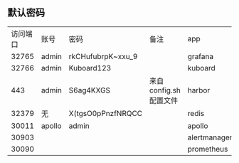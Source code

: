 ## 默认密码


|                              |      |             |                              |                     |
| ---------------------------- | ---- | ----------- | ---------------------------- |     -----------                |
| 访问端口                         | 账号 | 密码        | 备注                     |          app             |
| 32765            |   admin   |       rkCHufubrpK~xxu_9      |                              |             grafana        |
| 32766            | admin | Kuboard123   |                        | kuboard                |
| 443              | admin |  S6ag4KXGS  |           来自config.sh配置文件             | harbor               |
| 32379            | 无    |  X(tgsO0pPnzfNRQCC  |                       | redis              |
| 30011            | apollo |  admin  |                       | apollo              |
|  30903    |       |         |                        |           alertmanager          |
|   30090   |       |         |                        |            prometheus        |
